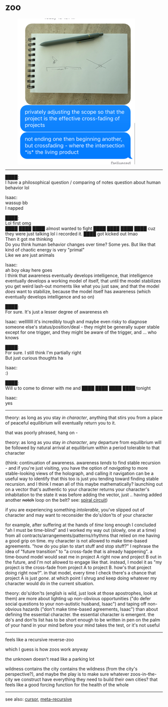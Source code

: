 # zoo

<div align="left"><figure><img src="../../../.gitbook/assets/IMG_0980.jpg" alt="" width="375"><figcaption></figcaption></figure></div>

***

████:\
I have a philosophical question / comparing of notes question about human behavior lol

Isaac:\
wassup bb\
I napped

████:\
Lol first omg\
████ ████ ████ almost wanted to fight ████ ████ ████ ████ cuz they were just talking lol i recorded it. ████ got kicked out lmao\
Then it got me thinking\
Do you think human behavior changes over time? Some yes. But like that kind of chaotic energy is very "primal"\
Like we are just animals

Isaac:\
ah boy okay here goes\
I think that awareness eventually develops intelligence, that intelligence eventually develops a working model of itself, that until the model stabilizes you get weird lash-out moments like what you just saw, and that the model _does_ want to stabilize, because the model itself has awareness (which eventually develops intelligence and so on)

████:\
For sure. It's just a lesser degree of awareness eh

Isaac: wellllllll it's incredibly tough and maybe even risky to diagnose someone else's status/position/deal - they might be generally super stable except for one trigger, and they might be aware of the trigger, and ... who knows

████:\
For sure. I still think I'm partially right\
But just curious thoughts ha

Isaac:\
:)

████:\
Will u to come to dinner with me and ████ ████ ████ ████ tonight

Isaac:\
yes

***

theory: as long as you stay _in character_, anything that stirs you from a place of peaceful equilibrium will eventually return you to it.

that was poorly phrased, hang on -

theory: as long as you stay _in character_, any departure from equilibrium will be followed by natural arrival at equilibrium within a period tolerable to that character

(think: continuation of awareness. awareness _tends_ to find stable recursion - and if you're just visiting, you have the option of _navigating_ to more stable-looking views of the holograph, and calling it navigation can be a useful way to identify that this too is just you tending toward finding stable recursion. and I think I mean all of this maybe mathematically? launching out on a vector that's authentic to your character returns your character's inhabitation to the state it was before adding the vector, just .. having added another ~~notch~~ loop on the belt? see: [spiral circuit](../../08/19/spiral-circuit.md))

if you are experiencing something _intolerable_, you've slipped out of character and may want to reconsider the do's/don'ts of your character

for example, after suffering at the hands of _time_ long enough I concluded "ah I must be time-blind" and I worked my way out (slowly, one at a time) from all contracts/arrangements/patterns/rhythms that relied on me having a good grip on time. my character is not allowed to make time-based agreements. "how do you plan to start stuff and stop stuff?" I rephrase the idea of "future transition" to "a cross-fade that is already happening". a time-bound model would seat me in project A right now and project B out in the future, and I'm not allowed to engage like that. instead, I model it as "my project _is_ the cross-fade from project A to project B. how's that project doing right now?". in that model, every time I check there's a chance that project A is just _gone_. at which point I shrug and keep doing whatever my character would do in the current situation.

theory: do's/don'ts (english is wild, just look at those apostrophes, look at them) are more about lighting up non-obvious opportunities ("do defer social questions to your non-autistic husband, Isaac") and taping off non-obvious hazards ("don't make time-based agreements, Isaac") than about defining the essential character. the essential character is emergent. the do's and don'ts list has to be short enough to be written in pen on the palm of your hand in your mind before your mind takes the test, or it's not useful

***

feels like a recursive reverse-zoo

which I guess is how zoos work anyway

the unknown doesn't read like a parking lot

wildness contains the city contains the wildness (from the city's perspective?), and maybe the play is to make sure whatever zoos-in-the-city we construct have everything they need to build their own cities? that feels like a good forcing function for the health of the whole

***

see also: [cursor](../../06/08/cursor.md), [meta-recursive](../24/meta-recursive.md)
